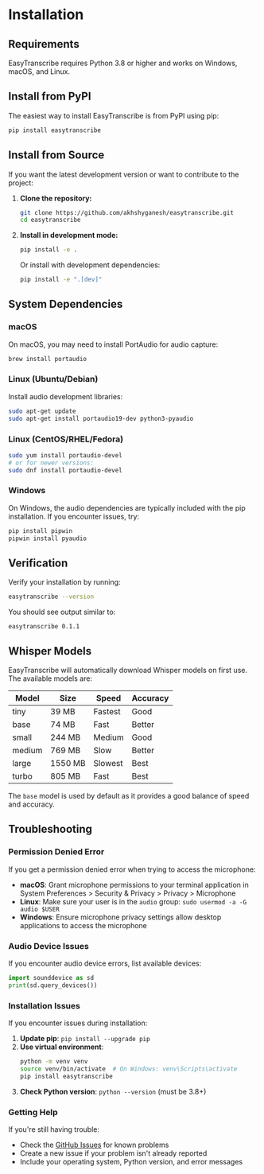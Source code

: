 # Installation

## Requirements

EasyTranscribe requires Python 3.8 or higher and works on Windows, macOS, and Linux.

## Install from PyPI

The easiest way to install EasyTranscribe is from PyPI using pip:

```bash
pip install easytranscribe
```

## Install from Source

If you want the latest development version or want to contribute to the project:

1. **Clone the repository:**
   ```bash
   git clone https://github.com/akhshyganesh/easytranscribe.git
   cd easytranscribe
   ```

2. **Install in development mode:**
   ```bash
   pip install -e .
   ```

   Or install with development dependencies:
   ```bash
   pip install -e ".[dev]"
   ```

## System Dependencies

### macOS

On macOS, you may need to install PortAudio for audio capture:

```bash
brew install portaudio
```

### Linux (Ubuntu/Debian)

Install audio development libraries:

```bash
sudo apt-get update
sudo apt-get install portaudio19-dev python3-pyaudio
```

### Linux (CentOS/RHEL/Fedora)

```bash
sudo yum install portaudio-devel
# or for newer versions:
sudo dnf install portaudio-devel
```

### Windows

On Windows, the audio dependencies are typically included with the pip installation. If you encounter issues, try:

```bash
pip install pipwin
pipwin install pyaudio
```

## Verification

Verify your installation by running:

```bash
easytranscribe --version
```

You should see output similar to:
```
easytranscribe 0.1.1
```

## Whisper Models

EasyTranscribe will automatically download Whisper models on first use. The available models are:

| Model  | Size | Speed | Accuracy |
|--------|------|-------|----------|
| tiny   | 39 MB | Fastest | Good |
| base   | 74 MB | Fast | Better |
| small  | 244 MB | Medium | Good |
| medium | 769 MB | Slow | Better |
| large  | 1550 MB | Slowest | Best |
| turbo  | 805 MB | Fast | Best |

The `base` model is used by default as it provides a good balance of speed and accuracy.

## Troubleshooting

### Permission Denied Error

If you get a permission denied error when trying to access the microphone:

- **macOS**: Grant microphone permissions to your terminal application in System Preferences > Security & Privacy > Privacy > Microphone
- **Linux**: Make sure your user is in the `audio` group: `sudo usermod -a -G audio $USER`
- **Windows**: Ensure microphone privacy settings allow desktop applications to access the microphone

### Audio Device Issues

If you encounter audio device errors, list available devices:

```python
import sounddevice as sd
print(sd.query_devices())
```

### Installation Issues

If you encounter issues during installation:

1. **Update pip**: `pip install --upgrade pip`
2. **Use virtual environment**:
   ```bash
   python -m venv venv
   source venv/bin/activate  # On Windows: venv\Scripts\activate
   pip install easytranscribe
   ```
3. **Check Python version**: `python --version` (must be 3.8+)

### Getting Help

If you're still having trouble:

- Check the [GitHub Issues](https://github.com/akhshyganesh/easytranscribe/issues) for known problems
- Create a new issue if your problem isn't already reported
- Include your operating system, Python version, and error messages
